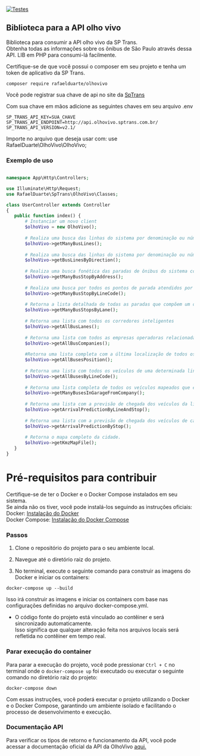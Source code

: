 [![Testes](https://img.shields.io/badge/Testes-passing-brightgreen)](https://github.com/r3c4-d3v/lib-api-olhoVivo/actions/workflows/test.yml)

## Biblioteca para a API olho vivo

Biblioteca para consumir a API olho vivo da SP Trans. <br>
Obtenha todas as informações sobre os ônibus de São Paulo através dessa API. LIB em PHP para consumi-lá facilmente.

Certifique-se de que você possui o composer em seu projeto e tenha um token de aplicativo da SP
Trans. 

 ```shell
 composer require rafaelduarte/olhovivo 
 ```

Você pode registrar sua chave de api no site da [SpTrans](https://www.sptrans.com.br/desenvolvedores/)

Com sua chave em mãos adicione as seguintes chaves em seu arquivo .env

```dotenv
SP_TRANS_API_KEY=SUA_CHAVE
SP_TRANS_API_ENDPOINT=http://api.olhovivo.sptrans.com.br/
SP_TRANS_API_VERSION=v2.1/
```

Importe no arquivo que deseja usar com: use RafaelDuarte\OlhoVivo\OlhoVivo;

### Exemplo de uso

 ```php
 
namespace App\Http\Controllers;

use Illuminate\Http\Request;
use RafaelDuarte\SpTrans\OlhoVivo\Classes;

class UserController extends Controller
{
    public function index() {
        # Instanciar um novo client
        $olhoVivo = new OlhoVivo();
        
        # Realiza uma busca das linhas do sistema por denominação ou número da linha
        $olhoVivo->getManyBusLines();
        
        # Realiza uma busca das linhas do sistema por denominação ou número da linha.
        $olhoVivo->getBusLinesByDirection();
        
        # Realiza uma busca fonética das paradas de ônibus do sistema com base no parâmetro informado.
        $olhoVivo->getManyBusStopByAddress();
        
        # Realiza uma busca por todos os pontos de parada atendidos por uma determinada linha.
        $olhoVivo->getManyBusStopByLineCode();
        
        # Retorna a lista detalhada de todas as paradas que compõem um determinado corredor com base no código do corredor.
        $olhoVivo->getManyBusStopsByLane();
        
        # Retorna uma lista com todos os corredores inteligentes
        $olhoVivo->getAllBusLanes();
        
        # Retorna uma lista com todos as empresas operadoras relacionadas por área de operação
        $olhoVivo->getAllBusCompanies();
        
        #Retorna uma lista completa com a última localização de todos os veículos mapeados com suas devidas posições lat / long
        $olhoVivo->getAllBusesPosition();
        
        # Retorna uma lista com todos os veículos de uma determinada linha com suas devidas posições lat / long
        $olhoVivo->getAllBusesByLineCode();
        
        # Retorna uma lista completa de todos os veículos mapeados que estejam transmitindo em uma garagem da empresa informada.
        $olhoVivo->getManyBusesInGarageFromCompany();
        
        # Retorna uma lista com a previsão de chegada dos veículos da linha informada que atende ao ponto de parada informado.
        $olhoVivo->getArrivalPredictionByLineAndStop();
        
        # Retorna uma lista com a previsão de chegada dos veículos de cada uma das linhas que atendem ao ponto de parada informado.
        $olhoVivo->getArrivalPredictionByStop();
        
        # Retorna o mapa completo da cidade.
        $olhoVivo->getKmzMapFile();
    }
}
 
 ```

# Pré-requisitos para contribuir

Certifique-se de ter o Docker e o Docker Compose instalados em seu sistema. <br>
Se ainda não os tiver, você pode instalá-los seguindo as instruções oficiais:
Docker: [Instalação do Docker](https://docs.docker.com/get-docker/) <br>
Docker Compose: [Instalação do Docker Compose](https://docs.docker.com/compose/install/)

### Passos

1. Clone o repositório do projeto para o seu ambiente local.
2. Navegue até o diretório raiz do projeto.

3. No terminal, execute o seguinte comando para construir as imagens do Docker e iniciar os containers:

```shell
docker-compose up --build 
```
Isso irá construir as imagens e iniciar os containers com base nas configurações definidas no arquivo
docker-compose.yml.

- O código fonte do projeto está vinculado ao contêiner e será sincronizado automaticamente. <br>
Isso significa que qualquer alteração feita nos arquivos locais será refletida no contêiner em tempo real.

### Parar execução do container
Para parar a execução do projeto, você pode pressionar `Ctrl + C` no terminal onde o `docker-compose up` foi executado
ou executar o seguinte comando no diretório raiz do projeto:

```shell
docker-compose down
```

Com essas instruções, você poderá executar o projeto utilizando o Docker e o Docker Compose, garantindo um ambiente
isolado e facilitando o processo de desenvolvimento e execução.

### Documentação API

Para verificar os tipos de retorno e funcionamento da API, você pode acessar a documentação oficial da
API da OlhoVivo <a href="https://www.sptrans.com.br/desenvolvedores/api-do-olho-vivo-guia-de-referencia/documentacao-api/">aqui.</a>


